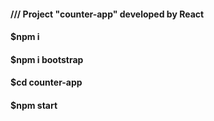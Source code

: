 #### /// Project "counter-app" developed by React

#### $npm i 
#### $npm i bootstrap
#### $cd counter-app
#### $npm start
